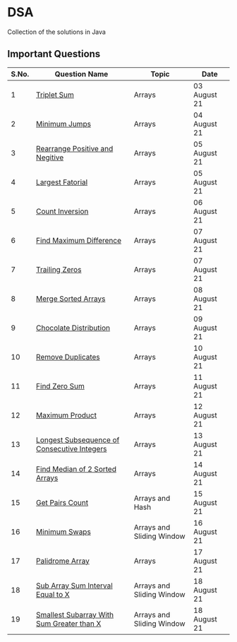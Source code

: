 # DSA

Collection of the solutions in Java

## Important Questions

S.No. | Question Name | Topic | Date |
------|---------------|-------|------|
1 | [Triplet Sum](https://github.com/245charan/DSA/blob/main/Arrays/TripleSum.java) | Arrays  | 03 August 21 |
2 | [Minimum Jumps](https://github.com/245charan/DSA/blob/main/Arrays/minJumps.java) | Arrays | 04 August 21|
3 | [Rearrange Positive and Negitive](https://github.com/245charan/DSA/blob/main/Arrays/RearrangePosNeg.java) | Arrays | 05 August 21|
4 | [Largest Fatorial](https://github.com/245charan/DSA/blob/main/Arrays/ArrayOfFactorial.java) | Arrays | 05 August 21|
5 | [Count Inversion](https://github.com/245charan/DSA/blob/main/Arrays/CountInversion.java) | Arrays | 06 August 21|
6 | [Find Maximum Difference ](https://github.com/245charan/DSA/blob/main/Arrays/findMaxDiff.java) | Arrays | 07 August 21|
7 | [Trailing Zeros](https://github.com/245charan/DSA/blob/main/Arrays/TrailingZeroes.java) | Arrays | 07 August 21|
8 | [Merge Sorted Arrays](https://github.com/245charan/DSA/blob/main/Arrays/MergeSortedArrays.java) | Arrays | 08 August 21|
9 | [Chocolate Distribution](https://github.com/245charan/DSA/blob/main/Arrays/ChocolateDistribution.java) | Arrays | 09 August 21|
10 | [Remove Duplicates](https://github.com/245charan/DSA/blob/main/Arrays/RemoveDuplicate.java) | Arrays | 10 August 21|
11 | [Find Zero Sum](https://github.com/245charan/DSA/blob/main/Arrays/FindZeroSum.java) | Arrays | 11 August 21|
12 | [Maximum Product](https://github.com/245charan/DSA/blob/main/Arrays/maxProduct.java) | Arrays | 12 August 21|
13 | [Longest Subsequence of Consecutive Integers](https://github.com/245charan/DSA/blob/main/Arrays/findLongestConseqSubseq.java) | Arrays | 13 August 21|
14 | [Find Median of 2 Sorted Arrays](https://github.com/245charan/DSA/blob/main/Arrays/findMedianSortedArrays.java) | Arrays | 14 August 21|
15 | [Get Pairs Count](https://github.com/245charan/DSA/blob/main/Arrays/getPairsCount.java) | Arrays and Hash | 15 August 21|
16 | [Minimum Swaps](https://github.com/245charan/DSA/blob/main/Arrays/minSwap.java) | Arrays  and Sliding Window | 16 August 21|
17 | [Palidrome Array](https://github.com/245charan/DSA/blob/main/Arrays/palinArray.java) | Arrays | 17 August 21|
18 | [Sub Array Sum Interval Equal to X ](https://github.com/245charan/DSA/blob/main/Arrays/subarraySum.java) | Arrays and Sliding Window| 18 August 21|
19 | [Smallest Subarray With Sum Greater than X ](https://github.com/245charan/DSA/blob/main/Arrays/SamllestSubArraySum.java) | Arrays  and Sliding Window | 18 August 21|

